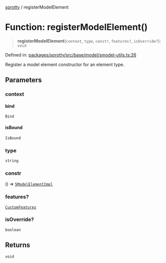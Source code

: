 
[sprotty](../globals) / registerModelElement

# Function: registerModelElement()

> **registerModelElement**(`context`, `type`, `constr`, `features?`, `isOverride?`): `void`

Defined in: [packages/sprotty/src/base/model/smodel-utils.ts:26](https://github.com/eclipse-sprotty/sprotty/blob/f9b2433481cc27a1ac0c92d525a92039ae7f6c76/packages/sprotty/src/base/model/smodel-utils.ts#L26)

Register a model element constructor for an element type.

## Parameters

### context

#### bind

`Bind`

#### isBound

`IsBound`

### type

`string`

### constr

() => [`SModelElementImpl`](../Class.SModelElementImpl)

### features?

[`CustomFeatures`](../Interface.CustomFeatures)

### isOverride?

`boolean`

## Returns

`void`
